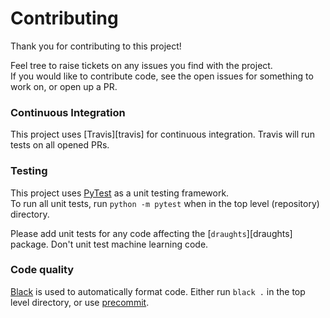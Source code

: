 # Contributing

Thank you for contributing to this project!

Feel tree to raise tickets on any issues you find with the project. \
If you would like to contribute code, see the open issues for something to work on, or open up a PR.

### Continuous Integration
This project uses [Travis][travis] for continuous integration. Travis will run tests on all opened PRs.

### Testing
This project uses [PyTest][pytest] as a unit testing framework.  
To run all unit tests, run `python -m pytest` when in the top level (repository) directory.

Please add unit tests for any code affecting the [`draughts`][draughts] package. Don't unit test machine learning code.

### Code quality
[Black][black] is used to automatically format code. Either run `black .` in the top level directory, or use [precommit][precommit].


[black]: https://github.com/psf/black
[precommit]: https://pre-commit.com
[pytest]: https://pytest.org/en/latest/
